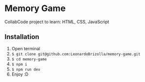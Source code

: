 # Memory Game

CollabCode project to learn: HTML, CSS, JavaScript

## Installation

1. Open terminal
2. `$ git clone git@github.com:LeonardoBrizolla/memory-game.git`
3. `$ cd memory-game`
4. `$ npm i`
5. `$ npm run dev`
6. Enjoy :D
